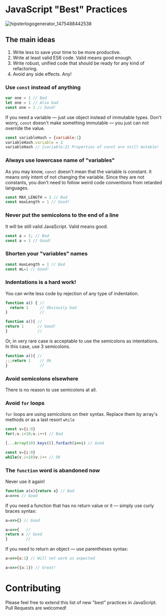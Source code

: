 # JavaScript "Best" Practices
![hipsterlogogenerator_1475488442538](https://cloud.githubusercontent.com/assets/584632/19034058/c5c2462a-898b-11e6-84b7-3cb5657e2e3d.png)

## The main ideas
1. Write less to save your time to be more productive.
2. Write at least valid ES6 code. Valid means good enough.
3. Write robust, unified code that should be ready for any kind of refactoring.
4. Avoid any side effects. Any!

### Use `const` instead of anything
```js
var one = 1 // Bad
let one = 1 // Also bad
const one = 1 // Good!
```
If you need a variable — just use object instead of immutable types. Don't worry, `const` doesn't make something immutable — you just can not override the value.
```js
const variableHash = {variable:1}
variableHash.variable = 2
variableHash // {variable:2} Properties of const are still mutable!
```

### Always use lowercase name of "variables"
As you may know, `const` doesn't mean that the variable is constant. It means only intent of not changing the variable. Since they are not constants, you don't need to follow weird code conventions from retarded languages.
```js
const MAX_LENGTH = 1 // Bad
const maxLength = 1 // Good!
```

### Never put the semicolons to the end of a line
It will be still valid JavaScript. Valid means good.
```js
const a = 1; // Bad
const a = 1 // Good!
```

### Shorten your "variables" names
```js
const maxLength = 1 // Bad
const mL=1 // Good!
```

### Indentations is a hard work!
You can write less code by rejection of any type of indentation.
```js
function a() { //
  return 1     // Obviously bad
}              //

function a(){ //
return 1      // Good!
}             //
```
Or, in very rare case is acceptable to use the semicolons as intentations.  
In this case, use 3 semicolons.
```js
function a(){ //
;;;return 1    // Ok
}              //
```

### Avoid semicolons elsewhere
There is no reason to use semicolons at all.

### Avoid `for` loops
`for` loops are using semicolons on their syntax. Replace them by array's methods or as a last resort `while`
```js
const v={i:0}
for(;v.i<10;v.i++) // Bad

[...Array(10).keys()].forEach(i=>i) // Good

const v={i:0}
while(v.i<10)v.i++ // Ok
```

### The `function` word is abandoned now
Never use it again!
```js
function a(x){return x} // Bad
a=x=>x // Good
```
If you need a function that has no return value or it  — simply use curly braces syntax:
```js
a=x=>{} // Good

a=x=>{   //
return x // Good
}        //
```
If you need to return an object — use parentheses syntax:
```js
a=x=>{a:1} // Will not work as expected

a=x=>({a:1}) // Great!
```


# Contributing
Please feel free to extend this list of new "best" practices in JavaScript.  
Pull Requests are welcomed!
